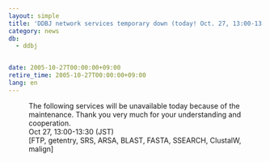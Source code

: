 ```yaml
---
layout: simple
title: 'DDBJ network services temporary down (today! Oct. 27, 13:00-13:30)'
category: news
db:
  - ddbj


date: 2005-10-27T00:00:00+09:00
retire_time: 2005-10-27T00:00:00+09:00
lang: en
---
```


<dd>The following services will be unavailable today because of the maintenance. Thank you very much for your understanding and cooperation.
<dd>Oct 27, 13:00-13:30 (JST)
<dd>[FTP, getentry, SRS, ARSA, BLAST, FASTA, SSEARCH, ClustalW, malign]</dd>
</dd>
</dd>
